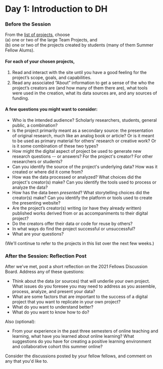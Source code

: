 # Day 1: Introduction to DH

### Before the Session

From the [list of projects](https://github.com/cornell-colab/SGFDH-2021/blob/main/W1-Introduction/List%20of%20Projects.md), choose  
(a) one or two of the large Team Projects, and  
(b) one or two of the projects created by students (many of them Summer Fellow Alums).

#### For each of your chosen projects,
 
1. Read and interact with the site until you have a good feeling for the project’s scope, goals, and capabilities.
2. Read any associated “About” information to get a sense of the who the project’s creators are (and how many of them there are), what tools were used in the creation, what its data sources are, and any sources of funding.
 
#### A few questions you might want to consider:
* Who is the intended audience? Scholarly researchers, students, general public, a combination?  
* Is the project primarily meant as a secondary source: the presentation of original research, much like an analog book or article? Or is it meant to be used as primary material for others’ research or creative work? Or is it some combination of these two types?  
* How might the digital aspect of project be used to generate new research questions -- or answers? For the project's creator? For other researchers or students?
* Can you identify the source of the project's underlying data? How was it created or where did it come from?  
* How was the data processed or analyzed? What choices did the project's creator(s) make? Can you identify the tools used to process or analyze the data?
* How has the data been *presented*? What storytelling choices did the creator(s) make? Can you identify the platform or tools used to create the presenting website?
* Are the project’s creator(s) writing (or have they already written) published works derived from or as accompaniments to their digital project?
* Do the creators offer their data or code for reuse by others?  
* In what ways do find the project successful or unsuccessful?
* What are your questions?

(We'll continue to refer to the projects in this list over the next few weeks.)

### After the Session: Reflection Post

After we've met, post a short reflection on the 2021 Fellows Discussion Board. Address any of these questions:  

* Think about the data (or sources) that will underlie your own project. What issues do you foresee you may need to address as you assemble, process, analyze, and present your data?
* What are some factors that are important to the success of a digital project that you want to replicate in your own project?  
* What do you want to understand better?  
* What do you want to know how to do? 

Also (optional):  
* From your experience in the past three semesters of online teaching and learning, what have you learned about online learning? What suggestions do you have for creating a positive learning environment and collaborative cohort this summer online? 

Consider the discussions posted by your fellow fellows, and comment on any that you'd like to. 

